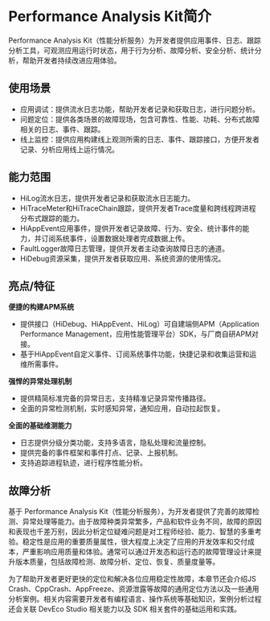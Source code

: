 # Performance Analysis Kit简介

Performance Analysis Kit（性能分析服务）为开发者提供应用事件、日志、跟踪分析工具，可观测应用运行时状态，用于行为分析、故障分析、安全分析、统计分析，帮助开发者持续改进应用体验。

## 使用场景

- 应用调试：提供流水日志功能，帮助开发者记录和获取日志，进行问题分析。
- 问题定位：提供各类场景的故障现场，包含可靠性、性能、功耗、分布式故障相关的日志、事件、跟踪。
- 线上监控：提供应用构建线上观测所需的日志、事件、跟踪接口，方便开发者记录、分析应用线上运行情况。

## 能力范围

- HiLog流水日志，提供开发者记录和获取流水日志能力。
- HiTraceMeter和HiTraceChain跟踪，提供开发者Trace度量和跨线程跨进程分布式跟踪的能力。
- HiAppEvent应用事件，提供开发者记录故障、行为、安全、统计事件的能力，并订阅系统事件，设置数据处理者完成数据上传。
- FaultLogger故障日志管理，提供开发者主动查询故障日志的通道。
- HiDebug资源采集，提供开发者获取应用、系统资源的使用情况。

## 亮点/特征

**便捷的构建APM系统**

- 提供接口（HiDebug、HiAppEvent、HiLog）可自建端侧APM（Application Performance Management，应用性能管理平台）SDK，与厂商自研APM对接。
- 基于HiAppEvent自定义事件、订阅系统事件功能，快捷记录和收集运营和运维所需事件。

**强悍的异常处理机制**

- 提供精简标准完备的异常日志，支持精准记录异常传播路径。
- 全面的异常检测机制，实时感知异常，通知应用，自动拉起恢复。

**全面的基础维测能力**

- 日志提供分级分类功能，支持多语言，隐私处理和流量控制。
- 提供完备的事件框架和事件打点、记录、上报机制。
- 支持追踪进程轨迹，进行程序性能分析。

## 故障分析

基于 Performance Analysis Kit（性能分析服务），为开发者提供了完善的故障检测、异常处理等能力。由于故障种类异常繁多，产品和软件业务不同，故障的原因和表现也千差万别，因此分析定位疑难问题是对工程师经验、能力、智慧的多重考验。稳定性是应用的重要质量属性，很大程度上决定了应用的开发效率和交付成本，严重影响应用质量和体验。通常可以通过开发态和运行态的故障管理设计来提升版本质量，包括故障检测、故障分析、定位、恢复、质量度量等。

为了帮助开发者更好更快的定位和解决各位应用稳定性故障，本章节还会介绍JS Crash、CppCrash、AppFreeze、资源泄露等故障的通用定位方法以及一些通用分析案例。相关内容需要开发者有编程语言、操作系统等基础知识，案例分析过程还会关联 DevEco Studio 相关能力以及 SDK 相关套件的基础运用和实践。
